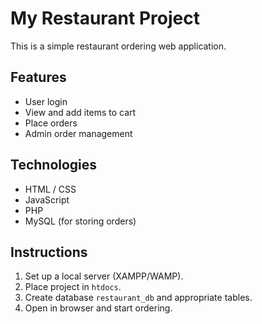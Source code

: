 # My Restaurant Project

This is a simple restaurant ordering web application.

## Features

- User login
- View and add items to cart
- Place orders
- Admin order management

## Technologies

- HTML / CSS
- JavaScript
- PHP
- MySQL (for storing orders)

## Instructions

1. Set up a local server (XAMPP/WAMP).
2. Place project in `htdocs`.
3. Create database `restaurant_db` and appropriate tables.
4. Open in browser and start ordering.
